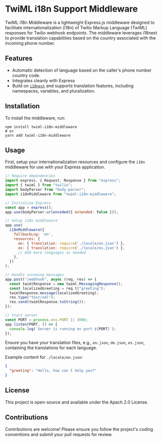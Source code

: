 # TwiML i18n Support Middleware


TwiML i18n Middleware is a lightweight Express.js middleware designed to facilitate internationalization (i18n) of Twilio Markup Language (TwiML) responses for Twilio webhook endpoints. The middleware leverages i18next to provide translation capabilities based on the country associated with the incoming phone number.

## Features

- Automatic detection of language based on the caller's phone number country code.
- Integrates cleanly with Express
- Build on [`i18next`](https://github.com/i18next/i18next) and supports translation features, including namespaces, variables, and pluralization.


## Installation
To install the middleware, run:

```
npm install twiml-i18n-middleware
# or
yarn add twiml-i18n-middleware
```

## Usage
First, setup your internationalization resources and configure the `i18n` middleware for use with your Express application.

```js
// Require dependencies
import express, { Request, Response } from "express";
import { twiml } from "twilio";
import bodyParser from "body-parser";
import i18nMiddleware from "twiml-i18n-middleware";

// Initialize Express
const app = express();
app.use(bodyParser.urlencoded({ extended: false }));

// Setup i18n middleware
app.use(
  i18nMiddleware({
    fallbackLng: 'en',
    resources: {
      en: { translation: require('./locale/en.json') },
      es: { translation: require('./locale/es.json') },
      // Add more languages as needed
    },
  })
);

// Handle incoming messages
app.post("/webhook", async (req, res) => {
  const twimlResponse = new twiml.MessagingResponse();
  const localizedGreeting = req.t("greeting");
  twimlResponse.message(localizedGreeting);
  res.type("text/xml");
  res.send(twimlResponse.toString());
});

// Start server
const PORT = process.env.PORT || 3000;
app.listen(PORT, () => {
  console.log(`Server is running on port ${PORT}`);
});
```

Ensure you have your translation files, e.g., `en.json`, `de.json`, `es.json`, containing the translations for each language.

Example content for `./locale/en.json`:

```json
{
  "greeting": "Hello, how can I help you?"
}
```

## License
This project is open-source and available under the Apach 2.0 License.

## Contributions
Contributions are welcome! Please ensure you follow the project's coding conventions and submit your pull requests for review.
